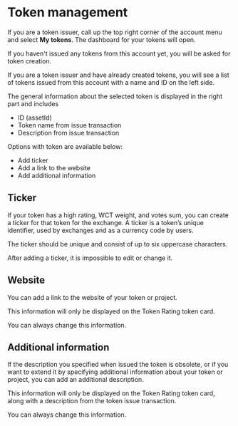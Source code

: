 # Token management

If you are a token issuer, call up the top right corner of the account menu and select **My tokens**. The dashboard for your tokens will open.

If you haven't issued any tokens from this account yet, you will be asked for token creation.

If you are a token issuer and have already created tokens, you will see a list of tokens issued from this account with a name and ID on the left side.

The general information about the selected token is displayed in the right part and includes

* ID (assetId)
* Token name from issue transaction
* Description from issue transaction

Options with token are available below:

* Add ticker
* Add a link to the website
* Add additional information

## Ticker

If your token has a high rating, WCT weight, and votes sum, you can create a ticker for that token for the exchange. A ticker is a token’s unique identifier, used by exchanges and as a currency code by users.

The ticker should be unique and consist of up to six uppercase characters.

After adding a ticker, it is impossible to edit or change it.

## Website

You can add a link to the website of your token or project.

This information will only be displayed on the Token Rating token card.

You can always change this information.

## Additional information

If the description you specified when issued the token is obsolete, or if you want to extend it by specifying additional information about your token or project, you can add an additional description.

This information will only be displayed on the Token Rating token card, along with a description from the token issue transaction.

You can always change this information.
